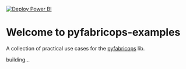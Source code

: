 [![Deploy Power BI](https://github.com/alisonpezzott/pyfabricops-examples/actions/workflows/deploy.yml/badge.svg)](https://github.com/alisonpezzott/pyfabricops-examples/actions/workflows/deploy.yml)

# Welcome to pyfabricops-examples
A collection of practical use cases for the [pyfabricops](https://github.com/alisonpezzott/pyfabricops) lib.

building...


